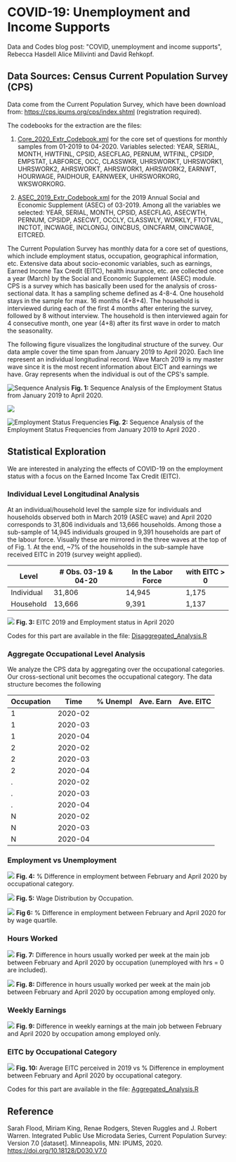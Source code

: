 # COVID-19: Unemployment and Income Supports
Data and Codes blog post: "COVID, unemployment and income supports", Rebecca Hasdell Alice Milivinti and David Rehkopf.

## Data Sources: Census Current Population Survey (CPS)

Data come from the Current Population Survey, which have been download from: https://cps.ipums.org/cps/index.shtml (registration required).

The codebooks for the extraction are the files:

1. [Core_2020_Extr_Codebook.xml](https://github.com/alice1020/COVID-unemployment-and-income-supports/blob/master/Core_2020_Extr_Codebook.xml) for the core set of questions for monthly samples from 01-2019 to 04-2020.
Variables selected: YEAR, SERIAL, MONTH, HWTFINL, CPSID, ASECFLAG, PERNUM, WTFINL, CPSIDP, EMPSTAT, LABFORCE, OCC, CLASSWKR, UHRSWORKT,  UHRSWORK1, UHRSWORK2, AHRSWORKT, AHRSWORK1, AHRSWORK2, EARNWT, HOURWAGE, PAIDHOUR, EARNWEEK, UHRSWORKORG, WKSWORKORG.
  
2. [ASEC_2019_Extr_Codebook.xml](https://github.com/alice1020/COVID-unemployment-and-income-supports/blob/master/ASEC_2019_Extr_Codebook.xml) for the 2019 Annual Social and Economic Supplement (ASEC) of 03-2019.
Among all the variables we selected: YEAR, SERIAL, MONTH, CPSID, ASECFLAG, ASECWTH, PERNUM, CPSIDP, ASECWT, OCCLY, CLASSWLY, WORKLY, FTOTVAL, INCTOT, INCWAGE, INCLONGJ, OINCBUS, OINCFARM, OINCWAGE, EITCRED.
  
The Current Population Survey has monthly data for a core set of questions, which include employment status, occupation, geographical information, etc. Extensive data about socio-economic variables, such as earnings, Earned Income Tax Credit (EITC), health insurance, etc. are collected once a year (March) by the Social and Economic Supplement (ASEC) module.
CPS is a survey which has basically been used for the analysis of cross-sectional data. It has a sampling scheme defined as 4-8-4. One household stays in the sample for max. 16 months (4+8+4). The household is interviewed during each of the first 4 months after entering the survey, followed by 8 without interview. The household is then interviewed again for 4 consecutive month, one year (4+8) after its first wave in order to match the seasonality.

The following figure visualizes the longitudinal structure of the survey. Our data ample cover the time span from January 2019 to April 2020. Each line represent an individual longitudinal record. Wave March 2019 is my master wave since it is the most recent information about EICT and earnings we have. Gray represents when the individual is out of the CPS's sample.


![Sequence Analysis](https://aliceindataland.rbind.io/img/COVID-19-EITC/Sequence_Analysis.png)
**Fig. 1:** Sequence Analysis of the Employment Status from January 2019 to April 2020.

![](https://aliceindataland.rbind.io/img/COVID-19-EITC/Legend.png)

![Employment Status Frequencies](https://aliceindataland.rbind.io/img/COVID-19-EITC/Sequence_Analysis_Density.png)
**Fig. 2:** Sequence Analysis of the Employment Status Frequencies from January 2019 to April 2020 .


## Statistical Exploration
We are interested in analyzing the effects of COVID-19 on the employment status with a focus on the Earned Income Tax Credit (EITC). 

### Individual Level Longitudinal Analysis
At an individual/household level the sample size for individuals and households observed both in March 2019 (ASEC wave) and April 2020  corresponds to 31,806 individuals and 13,666 households. Among those a sub-sample of 14,945 individuals grouped in 9,391 households are part of the labour force. Visually these are mirrored in the three waves at the top of of Fig. 1. At the end, ~7% of the households in the sub-sample have received EITC in 2019 (survey weight applied).

|   Level    | # Obs. 03-19 & 04-20 | In the Labor Force | with EITC > 0 |
|------------|----------------------|--------------------|---------------|
| Individual |        31,806        |        14,945      |      1,175    |         
| Household  |        13,666        |         9,391      |      1,137    |


![](https://aliceindataland.rbind.io/img/COVID-19-EITC/EITC_Emp_Sub_W.png)
**Fig. 3:** EITC 2019 and Employment status in April 2020


Codes for this part are available in the file: [Disaggregated_Analysis.R](https://github.com/alice1020/COVID-unemployment-and-income-supports/blob/master/Disaggregated_analysis.R)


### Aggregate Occupational Level Analysis

We analyze the CPS data by aggregating over the occupational categories. Our cross-sectional unit becomes the occupational category. The data structure becomes the following


| Occupation |   Time  | % Unempl | Ave. Earn | Ave. EITC | 
|------------|---------|--------- |-----------|-----------|
|      1     | 2020-02 |          |           |           |
|      1     | 2020-03 |          |           |           |
|      1     | 2020-04 |          |           |           |
|      2     | 2020-02 |          |           |           |
|      2     | 2020-03 |          |           |           |
|      2     | 2020-04 |          |           |           |
|      .     | 2020-02 |          |           |           |
|      .     | 2020-03 |          |           |           |
|      .     | 2020-04 |          |           |           |
|      N     | 2020-02 |          |           |           |
|      N     | 2020-03 |          |           |           |
|      N     | 2020-04 |          |           |           |


### Employment vs Unemployment


![](https://aliceindataland.rbind.io/img/COVID-19-EITC/Empl_Occ.png)
**Fig. 4:** % Difference in employment between February and April 2020 by occupational category.



![](https://aliceindataland.rbind.io/img/COVID-19-EITC/W_Dist_Rout.png)
**Fig. 5:** Wage Distribution by Occupation.



![](https://aliceindataland.rbind.io/img/COVID-19-EITC/Empl_Rout.png)
**Fig 6:** % Difference in employment between February and April 2020 for by wage quartile. 


### Hours Worked


![](https://aliceindataland.rbind.io/img/COVID-19-EITC/Hrs_Occ.png)
**Fig. 7:** Difference in hours usually worked per week at the main job between February and April 2020 by occupation (unemployed with hrs = 0 are included).



![](https://aliceindataland.rbind.io/img/COVID-19-EITC/Hrs_Occ_Emp.png)
**Fig. 8:** Difference in hours usually worked per week at the main job between February and April 2020 by occupation among employed only.

### Weekly Earnings

![](https://aliceindataland.rbind.io/img/COVID-19-EITC/Earn_Occ_Emp.png)
**Fig. 9:** Difference in weekly earnings at the main job between February and April 2020 by occupation among employed only.

### EITC by Occupational Category

![](https://aliceindataland.rbind.io/img/COVID-19-EITC/EITC_Occ.png)
**Fig. 10:** Average EITC perceived in 2019 vs % Difference in employment between February and April 2020 by occupational category.


Codes for this part are available in the file:
[Aggregated_Analysis.R](https://github.com/alice1020/COVID-unemployment-and-income-supports/blob/master/Aggregated_Analysis.R)

  
## Reference
Sarah Flood, Miriam King, Renae Rodgers, Steven Ruggles and J. Robert Warren. Integrated Public Use Microdata Series, Current Population Survey: Version 7.0 [dataset]. Minneapolis, MN: IPUMS, 2020. https://doi.org/10.18128/D030.V7.0


